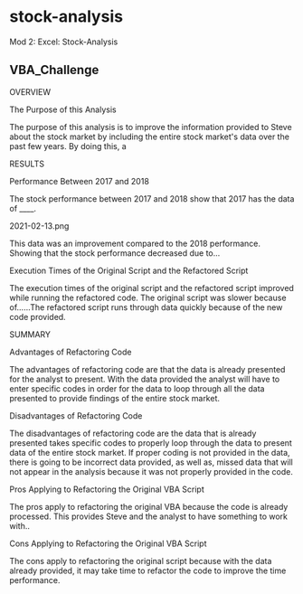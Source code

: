 # stock-analysis
Mod 2: Excel: Stock-Analysis 
## VBA_Challenge

OVERVIEW 

The Purpose of this Analysis 
	
The purpose of this analysis is to improve the information provided to Steve about the stock market by including the entire stock market's data over the past few years. By doing this, a  

RESULTS  

Performance Between 2017 and 2018
	
The stock performance between 2017 and 2018 show that 2017 has the data of ____. 

2021-02-13.png

This data was an improvement compared to the 2018 performance. Showing that the stock performance decreased due to... 
 
 Execution Times of the Original Script and the Refactored Script 

The execution times of the original script and the refactored script improved while running the refactored code. The original script was slower because of......The refactored script runs through data quickly because of the new code provided.  

SUMMARY  

Advantages of Refactoring Code 
	
The advantages of refactoring code are that the data is already presented for the analyst to present. With the data provided the analyst will have to enter specific codes in order for the data to loop through all the data presented to provide findings of the entire stock market.  

Disadvantages of Refactoring Code 

The disadvantages of refactoring code are the data that is already presented takes specific codes to properly loop through the data to present data of the entire stock market. If proper coding is not provided in the data, there is going to be incorrect data provided, as well as, missed data that will not appear in the analysis because it was not properly provided in the code.   

Pros Applying to Refactoring the Original VBA Script 

The pros apply to refactoring the original VBA because the code is already processed. This provides Steve and the analyst to have something to work with.. 

Cons Applying to Refactoring the Original VBA Script 

The cons apply to refactoring the original script because with the data already provided, it may take time to refactor the code to improve the time performance. 
